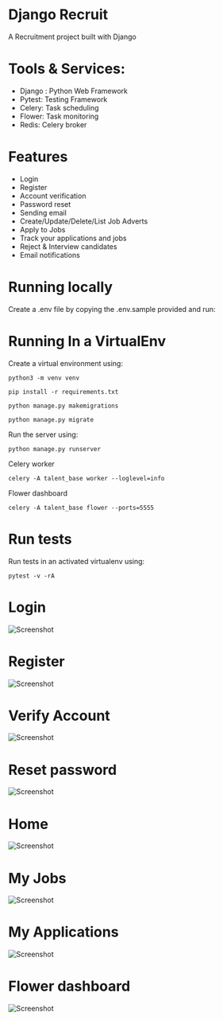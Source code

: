 # Django Recruit
A Recruitment project built with Django

# Tools & Services:
- Django : Python Web Framework
- Pytest: Testing Framework
- Celery: Task scheduling
- Flower: Task monitoring
- Redis: Celery broker


# Features

- Login
- Register
- Account verification
- Password reset
- Sending email
- Create/Update/Delete/List Job Adverts
- Apply to Jobs
- Track your applications and jobs
- Reject & Interview candidates
- Email notifications

# Running locally

Create a .env file by copying the .env.sample provided and run:


# Running In a VirtualEnv

Create a virtual environment using:
```
python3 -m venv venv
```

```
pip install -r requirements.txt
```

```
python manage.py makemigrations

python manage.py migrate
```

Run the server using:
```
python manage.py runserver
```

Celery worker
```
celery -A talent_base worker --loglevel=info
```
Flower dashboard
```
celery -A talent_base flower --ports=5555
```

# Run tests

Run tests in an activated virtualenv using:

```
pytest -v -rA
```

# Login
![Screenshot](screenshots/login.png)


# Register
![Screenshot](screenshots/register-page.png.png)


# Verify Account
![Screenshot](screenshots/account-verification.png)


# Reset password
![Screenshot](screenshots/password-reset.png)


# Home
![Screenshot](screenshots/home.png)

# My Jobs
![Screenshot](screenshots/myjobs.png)

# My Applications
![Screenshot](screenshots/myapplications.png)


# Flower dashboard
![Screenshot](screenshots/flower.png)

